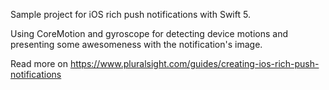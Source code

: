 Sample project for iOS rich push notifications with Swift 5.

Using CoreMotion and gyroscope for detecting device motions and presenting some awesomeness with the notification's image.

Read more on https://www.pluralsight.com/guides/creating-ios-rich-push-notifications
